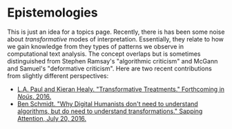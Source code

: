 # Epistemologies

This is just an idea for a topics page. Recently, there is has been some noise about _transformative_ modes of interpretation. Essentially, they relate to how we gain knowledge from they types of patterns we observe in computational text analysis. The concept overlaps but is sometimes distinguished from Stephen Ramsay's "algorithmic criticism" and McGann and Samuel's "deformative criticism". Here are two recent contributions from slightly different perspectives:

+ [L.A. Paul and Kieran Healy. "Transformative Treatments." Forthcoming in _No&uuml;s_. 2016.](https://kieranhealy.org/files/papers/t-treat.pdf)
+ [Ben Schmidt. "Why Digital Humanists don't need to understand algorithms, but do need to understand transformations." Sapping Attention, July 20, 2016.](http://sappingattention.blogspot.com/2016/07/why-digital-humanists-dont-need-to.html)
